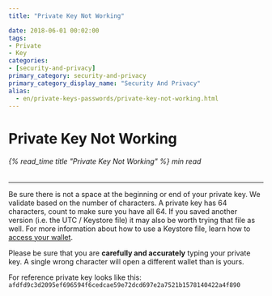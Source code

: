 ```yaml
---
title: "Private Key Not Working"

date: 2018-06-01 00:02:00
tags:
- Private
- Key
categories:
- [security-and-privacy]
primary_category: security-and-privacy
primary_category_display_name: "Security And Privacy"
alias:
  - en/private-keys-passwords/private-key-not-working.html
---
```


# **Private Key Not Working**

###### {% read_time title "Private Key Not Working" %} min read

* * *

Be sure there is not a space at the beginning or end of your private key. We validate based on the number of characters. A private key has 64 characters, count to make sure you have all 64. If you saved another version (i.e. the UTC / Keystore file) it may also be worth trying that file as well. For more information about how to use a Keystore file, learn how to [access your wallet][accessMEW].

Please be sure that you are **carefully and accurately** typing your private key. A single wrong character will open a different wallet than is yours.

For reference private key looks like this:
`afdfd9c3d2095ef696594f6cedcae59e72dcd697e2a7521b1578140422a4f890`

[accessMEW]: /@@@@@@/getting-started/how-to-access-your-wallet/
